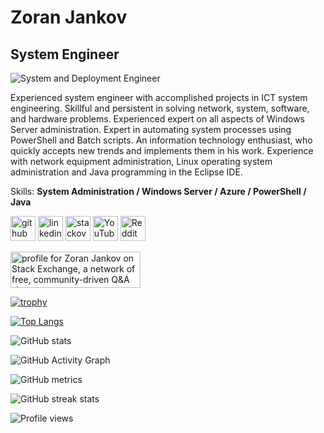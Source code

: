 # Zoran Jankov

## System Engineer

![System and Deployment Engineer](https://www.rccd.edu/admin/ed_services/it/PublishingImages/INFO_TECH_HERO.jpg)

Experienced system engineer with accomplished projects in ICT system engineering. Skillful and persistent in solving network, system, software, and hardware problems. Experienced expert on all aspects of Windows Server administration. Expert in automating system processes using PowerShell and Batch scripts. An information technology enthusiast, who quickly accepts new trends and implements them in his work. Experience with network equipment administration, Linux operating system administration and Java programming in the Eclipse IDE.

Skills: **System Administration / Windows Server / Azure / PowerShell / Java**

[<img src='https://cdn.jsdelivr.net/npm/simple-icons@3.0.1/icons/github.svg' alt='github' height='40'>](https://github.com/Zoran-Jankov)  [<img src='https://cdn.jsdelivr.net/npm/simple-icons@3.0.1/icons/linkedin.svg' alt='linkedin' height='40'>](https://www.linkedin.com/in/Zoran-Jankov/)  [<img src='https://cdn.jsdelivr.net/npm/simple-icons@3.0.1/icons/stackoverflow.svg' alt='stackoverflow' height='40'>](https://stackoverflow.com/users/9361512/zoran-jankov)  [<img src='https://cdn.jsdelivr.net/npm/simple-icons@3.0.1/icons/youtube.svg' alt='YouTube' height='40'>](https://www.youtube.com/channel/UCW4aqkdfF_BOTTYblGmTQ3A)  [<img src='https://cdn.jsdelivr.net/npm/simple-icons@3.0.1/icons/reddit.svg' alt='Reddit' height='40'>](https://www.reddit.com/user/Emperor_Zoran)

<a href="https://stackexchange.com/users/12947676/zoran-jankov"><img src="https://stackexchange.com/users/flair/12947676.png" width="208" height="58" alt="profile for Zoran Jankov on Stack Exchange, a network of free, community-driven Q&amp;A sites" title="profile for Zoran Jankov on Stack Exchange, a network of free, community-driven Q&amp;A sites" /></a>

[![trophy](https://github-profile-trophy.vercel.app/?username=Zoran-Jankov)](https://github.com/ryo-ma/github-profile-trophy)

[![Top Langs](https://github-readme-stats.vercel.app/api/top-langs/?username=Zoran-Jankov)](https://github.com/anuraghazra/github-readme-stats)

![GitHub stats](https://github-readme-stats.vercel.app/api?username=Zoran-Jankov&show_icons=true&count_private=true)  

![GitHub Activity Graph](https://activity-graph.herokuapp.com/graph?username=Zoran-Jankov)  

![GitHub metrics](https://metrics.lecoq.io/Zoran-Jankov)  

![GitHub streak stats](https://github-readme-streak-stats.herokuapp.com/?user=Zoran-Jankov)  

![Profile views](https://gpvc.arturio.dev/Zoran-Jankov)  
